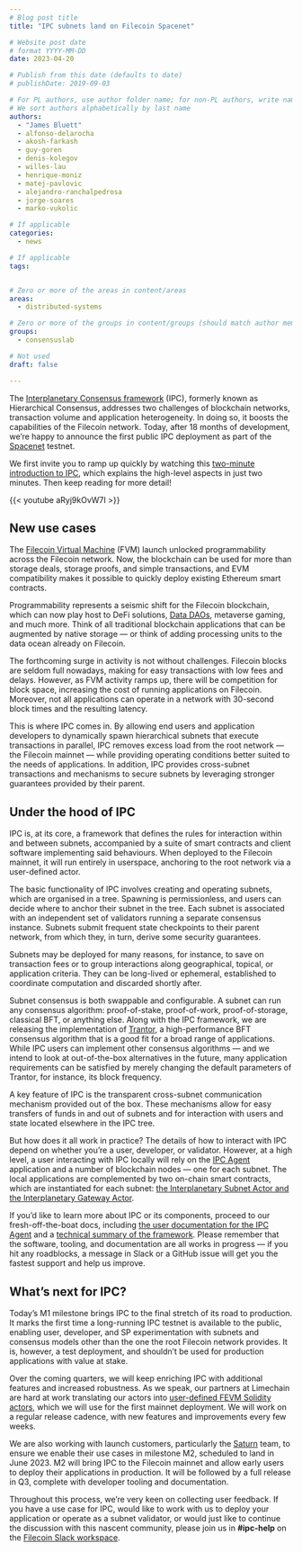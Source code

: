 ```yaml
---
# Blog post title
title: "IPC subnets land on Filecoin Spacenet"

# Website post date
# format YYYY-MM-DD
date: 2023-04-20

# Publish from this date (defaults to date)
# publishDate: 2019-09-03

# For PL authors, use author folder name; for non-PL authors, write name as in paper within ""
# We sort authors alphabetically by last name
authors:
  - "James Bluett"
  - alfonso-delarocha
  - akosh-farkash
  - guy-goren
  - denis-kolegov
  - willes-lau
  - henrique-moniz
  - matej-pavlovic
  - alejandro-ranchalpedrosa
  - jorge-soares
  - marko-vukolic

# If applicable
categories:
  - news

# If applicable
tags:


# Zero or more of the areas in content/areas
areas:
  - distributed-systems

# Zero or more of the groups in content/groups (should match author membership)
groups:
  - consensuslab

# Not used
draft: false

---
```


The [Interplanetary Consensus framework](https://ipc.space/) (IPC), formerly known as Hierarchical Consensus, addresses two challenges of blockchain networks, transaction volume and application heterogeneity. In doing so, it boosts the capabilities of the Filecoin network. Today, after 18 months of development, we’re happy to announce the first public IPC deployment as part of the [Spacenet](https://github.com/consensus-shipyard/spacenet/) testnet. 

We first invite you to ramp up quickly by watching this [two-minute introduction to IPC](https://www.youtube.com/watch?v=aRyj9kOvW7I), which explains the high-level aspects in just two minutes. Then keep reading for more detail!

{{< youtube aRyj9kOvW7I >}}


## New use cases

The [Filecoin Virtual Machine](https://fvm.filecoin.io/) (FVM) launch unlocked programmability across the Filecoin network. Now, the blockchain can be used for more than storage deals, storage proofs, and simple transactions, and EVM compatibility makes it possible to quickly deploy existing Ethereum smart contracts.

Programmability represents a seismic shift for the Filecoin blockchain, which can now play host to DeFi solutions, [Data DAOs](https://filecoin.io/blog/posts/fvm-imaginarium-bringing-datadaos-to-the-next-level-with-fvm/), metaverse gaming, and much more. Think of all traditional blockchain applications that can be augmented by native storage — or think of adding processing units to the data ocean already on Filecoin. 

The forthcoming surge in activity is not without challenges. Filecoin blocks are seldom full nowadays, making for easy transactions with low fees and delays. However, as FVM activity ramps up, there will be competition for block space, increasing the cost of running applications on Filecoin. Moreover, not all applications can operate in a network with 30-second block times and the resulting latency. 

This is where IPC comes in. By allowing end users and application developers to dynamically spawn hierarchical subnets that execute transactions in parallel, IPC removes excess load from the root network — the Filecoin mainnet — while providing operating conditions better suited to the needs of applications. In addition, IPC provides cross-subnet transactions and mechanisms to secure subnets by leveraging stronger guarantees provided by their parent.


## Under the hood of IPC

IPC is, at its core, a framework that defines the rules for interaction within and between subnets, accompanied by a suite of smart contracts and client software implementing said behaviours. When deployed to the Filecoin mainnet, it will run entirely in userspace, anchoring to the root network via a user-defined actor. 

The basic functionality of IPC involves creating and operating subnets, which are organised in a tree. Spawning is permissionless, and users can decide where to anchor their subnet in the tree. Each subnet is associated with an independent set of validators running a separate consensus instance. Subnets submit frequent state checkpoints to their parent network, from which they, in turn, derive some security guarantees.

Subnets may be deployed for many reasons, for instance, to save on transaction fees or to group interactions along geographical, topical, or application criteria. They can be long-lived or ephemeral, established to coordinate computation and discarded shortly after. 

Subnet consensus is both swappable and configurable. A subnet can run any consensus algorithm: proof-of-stake, proof-of-work, proof-of-storage, classical BFT, or anything else. Along with the IPC framework, we are releasing the implementation of [Trantor](https://github.com/filecoin-project/mir/tree/main/pkg/systems/trantor), a high-performance BFT consensus algorithm that is a good fit for a broad range of applications. While IPC users can implement other consensus algorithms — and we intend to look at out-of-the-box alternatives in the future, many application requirements can be satisfied by merely changing the default parameters of Trantor, for instance, its block frequency.

A key feature of IPC is the transparent cross-subnet communication mechanism provided out of the box. These mechanisms allow for easy transfers of funds in and out of subnets and for interaction with users and state located elsewhere in the IPC tree. 

But how does it all work in practice? The details of how to interact with IPC depend on whether you’re a user, developer, or validator. However, at a high level, a user interacting with IPC locally will rely on the [IPC Agent](https://github.com/consensus-shipyard/ipc-agent/) application and a number of blockchain nodes — one for each subnet. The local applications are complemented by two on-chain smart contracts, which are instantiated for each subnet: [the Interplanetary Subnet Actor and the Interplanetary Gateway Actor](https://github.com/consensus-shipyard/ipc-actors). 

If you’d like to learn more about IPC or its components, proceed to our fresh-off-the-boat docs, including [the user documentation for the IPC Agent](https://github.com/consensus-shipyard/ipc-agent/README.md) and a [technical summary of the framework](https://github.com/consensus-shipyard/IPC-design-reference-spec/raw/main/main.pdf). Please remember that the software, tooling, and documentation are all works in progress — if you hit any roadblocks, a message in Slack or a GitHub issue will get you the fastest support and help us improve.


## What’s next for IPC?

Today’s M1 milestone brings IPC to the final stretch of its road to production. It marks the first time a long-running IPC testnet is available to the public, enabling user, developer, and SP experimentation with subnets and consensus models other than the one the root Filecoin network provides. It is, however, a test deployment, and shouldn’t be used for production applications with value at stake.

Over the coming quarters, we will keep enriching IPC with additional features and increased robustness. As we speak, our partners at Limechain are hard at work translating our actors into [user-defined FEVM Solidity actors](https://github.com/LimeChain/filecoin-ipc-actors-fevm), which we will use for the first mainnet deployment. We will work on a regular release cadence, with new features and improvements every few weeks.

We are also working with launch customers, particularly the [Saturn](https://strn.network/) team, to ensure we enable their use cases in milestone M2, scheduled to land in June 2023. M2 will bring IPC to the Filecoin mainnet and allow early users to deploy their applications in production. It will be followed by a full release in Q3, complete with developer tooling and documentation.

Throughout this process, we’re very keen on collecting user feedback. If you have a use case for IPC, would like to work with us to deploy your application or operate as a subnet validator, or would just like to continue the discussion with this nascent community, please join us in **#ipc-help** on the [Filecoin Slack workspace](filecoin.io/slack).

